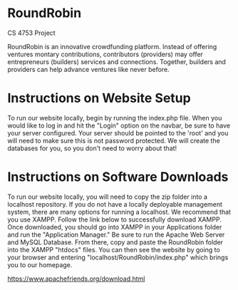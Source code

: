 # RoundRobin #

CS 4753 Project

RoundRobin is an innovative crowdfunding platform. Instead of offering ventures montary contributions, contributors (providers) may offer entrepreneurs (builders) services and connections. Together, builders and providers can help advance ventures like never before.


# Instructions on Website Setup #

To run our website locally, begin by running the index.php file.
When you would like to log in and hit the "Login" option on the navbar, be sure to have your server configured. Your server should be pointed to the 'root' and you will need to make sure this is not password protected. We will create the databases for you, so you don't need to worry about that!

# Instructions on Software Downloads #

To run our website locally, you will need to copy the zip folder into a localhost repository. If you do not have a locally deployable management system, there are many options for running a localhost.
We recommend that you use XAMPP. Follow the link below to successfully download XAMPP. Once downloaded, you should go into XAMPP in your Applications folder and run the "Application Manager." Be sure to run the Apache Web Server and MySQL Database.
From there, copy and paste the RoundRobin folder into the XAMPP "htdocs" files. You can then see the website by going to your browser and entering "localhost/RoundRobin/index.php" which brings you to our homepage.

https://www.apachefriends.org/download.html
